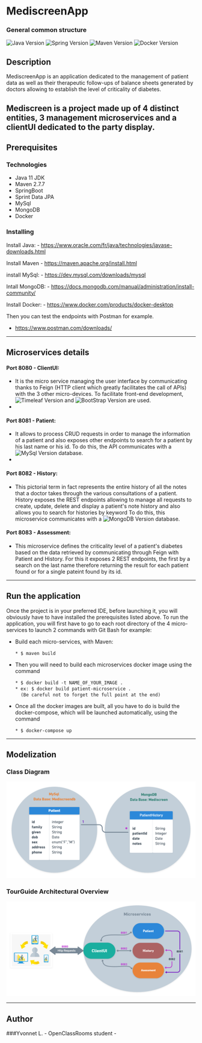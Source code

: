 MediscreenApp 
========================

### General common structure
![Java Version](https://img.shields.io/badge/Java-11-blue)
![Spring Version](https://img.shields.io/badge/SpringBoot-2.5.5-green)
![Maven Version](https://img.shields.io/badge/Maven-2.1.6-orange)
![Docker Version](https://img.shields.io/badge/Docker-4.2.0-blue)

Description
------------
MediscreenApp is an application dedicated to the management of patient data
as well as their therapeutic follow-ups of balance sheets generated by doctors
allowing to establish the level of criticality of diabetes.

Mediscreen is a project made up of 4 distinct entities, 3 management microservices 
and a clientUI dedicated to the party display.
------------
## Prerequisites
### Technologies
- Java 11 JDK
- Maven 2.7.7
- SpringBoot
- Sprint Data JPA
- MySql 
- MongoDB
- Docker  

### Installing
Install Java: - https://www.oracle.com/fr/java/technologies/javase-downloads.html

Install Maven - https://maven.apache.org/install.html

install MySql: - https://dev.mysql.com/downloads/mysql

Intall MongoDB: - https://docs.mongodb.com/manual/administration/install-community/

Install Docker: - https://www.docker.com/products/docker-desktop

Then you can test the endpoints with Postman for example.
* https://www.postman.com/downloads/
------------
## Microservices details

#### Port 8080 - ClientUI: 

* It is the micro service managing the user interface by communicating thanks to Feign (HTTP client which greatly 
facilitates the call of APIs) with the 3 other micro-devices.
To facilitate front-end development, ![Timeleaf Version](https://img.shields.io/badge/Thymeleaf-green) and
![BootStrap Version](https://img.shields.io/badge/BootStrap-blue) are used.
* 
#### Port 8081 - Patient:
* It allows to process CRUD requests in order to manage the information of a patient and also exposes other endpoints to 
search for a patient by his last name or his id.
  To do this, the API communicates with a ![MySql Version](https://img.shields.io/badge/MySql-orange) database.
* 
#### Port 8082 - History:
* This pictorial term in fact represents the entire history of all the notes that a doctor takes through the various 
consultations of a patient. History exposes the REST endpoints allowing to manage all requests to create, update, delete 
and display a patient's note history and also allows you to search for histories by keyword
To do this, this microservice communicates with a ![MongoDB Version](https://img.shields.io/badge/MongoDB-green) database.

#### Port 8083 - Assessment:
* This microservice defines the criticality level of a patient's diabetes based on the data retrieved by communicating 
through Feign with Patient and History. For this it exposes 2 REST endpoints, the first by a search on the last name
therefore returning the result for each patient found or for a single pateint found by its id. 

------------
## Run the application

Once the project is in your preferred IDE, before launching it, you will obviously have to have installed
the prerequisites listed above.
To run the application, you will first have to go to each root directory of the 4 micro-services to launch 2
commands with Git Bash for example:
* Build each micro-services, with Maven:
  ``` 
  * $ maven build
  ``` 
* Then you will need to build each microservices docker image using the command
  ``` 
  * $ docker build -t NAME_OF_YOUR_IMAGE . 
  * ex: $ docker build patient-microservice .
    (Be careful not to forget the full point at the end)
  ``` 
* Once all the docker images are built, all you have to do is build the docker-compose, which will be launched
  automatically, using the command
   ``` 
  * $ docker-compose up
  ``` 
------------
## Modelization
###  Class Diagram
![Model](ShemaModel.png)
###  TourGuide Architectural Overview
![Mediscreen Architectural Overview](MediscreenArchitecturalOverview.png)

------------
## Author
###Yvonnet L.  - OpenClassRooms student -
